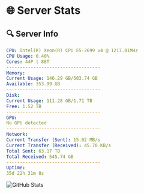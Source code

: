 # 🌐 Server Stats
## 🔍 Server Info
```yaml
CPU: Intel(R) Xeon(R) CPU E5-2699 v4 @ 1217.01MHz
CPU Usage: 0.40%
Cores: 44P | 88T
-----------------------------------
Memory:
Current Usage: 146.29 GB/503.74 GB
Available: 353.99 GB
-----------------------------------
Disk:
Current Usage: 111.28 GB/1.71 TB
Free: 1.52 TB
-----------------------------------
GPU:
No GPU detected
-----------------------------------
Network:
Current Transfer (Sent): 15.02 MB/s
Current Transfer (Received): 45.70 KB/s
Total Sent: 63.17 TB
Total Received: 545.74 GB
-----------------------------------
Uptime:
35d 22h 31m 8s
```
![GitHub Stats](https://img.shields.io/badge/Updated-2025-04-12_19:53:57-blue)